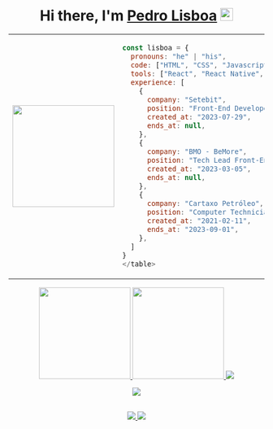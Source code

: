 <div align="center">
  <h1>Hi there, I'm <a href="https://lisboadev.vercel.app/">Pedro Lisboa</a> 
    <img src="https://media.giphy.com/media/hvRJCLFzcasrR4ia7z/giphy.gif" width="25px"> 
  </h1>
</div>

<table>
  <tr>
    <td>
      <img 
        src="https://media1.giphy.com/media/v1.Y2lkPTc5MGI3NjExeHN6MXd5MGcwaDI2ZGh5b3Vhb3Y5dGhmMmZ2M2JlZ281MXJha2tteCZlcD12MV9pbnRlcm5hbF9naWZfYnlfaWQmY3Q9Zw/78XCFBGOlS6keY1Bil/giphy.gif" 
        width="200px">
    </td>
    <td>
      
```javascript
const lisboa = {
  pronouns: "he" | "his",
  code: ["HTML", "CSS", "Javascript", "Typescript", "Php", "SQL", "Python"],
  tools: ["React", "React Native", "Angular", "Django", "Vitest", "Node", "Docker"],
  experience: [
    {
      company: "Setebit",
      position: "Front-End Developer",
      created_at: "2023-07-29",
      ends_at: null,
    },
    {
      company: "BMO - BeMore",
      position: "Tech Lead Front-End Stack",
      created_at: "2023-03-05",
      ends_at: null,
    },
    {
      company: "Cartaxo Petróleo",
      position: "Computer Technician",
      created_at: "2021-02-11",
      ends_at: "2023-09-01",
    },
  ]
}
</table>
```
  </td>
</tr>
</table>
<div align="center">
   <a href="https://github.com/Lisboaseyth">
     <img height="180em" src="https://github-readme-stats.vercel.app/api?username=Lisboaseyth&show_icons=true&theme=tokyonight&count_private=true"/>
     <img height="180em" src="https://github-readme-stats.vercel.app/api/top-langs/?username=Lisboaseyth&layout=compact&langs_count=6&theme=tokyonight"/>
   </a>

   <a href="https://github.com/vn7n24fzkq/github-profile-summary-cards">
     <img src="http://github-profile-summary-cards.vercel.app/api/cards/profile-details?username=Lisboaseyth&theme=github_dark" />
   </a>
 <br>

 <p align="center">
   <a href="https://skillicons.dev">
     <img src="https://skillicons.dev/icons?i=git,html,css,js,react,ts,nextjs,py,django,postgres,nodejs" />
   </a>
 </p>

 <br>
 <a href="http://www.instagram.com/pedrowslisboa" target="_blank">
   <img src="https://img.shields.io/badge/-Instagram-%23E4405F?style=for-the-badge&logo=instagram&logoColor=white">
 </a>
 <a href="https://www.linkedin.com/in/pedro-lisboa-a4b9a0235/" target="_blank">
   <img src="https://img.shields.io/badge/-LinkedIn-%230077B5?style=for-the-badge&logo=linkedin&logoColor=white">
 </a>
</div>
